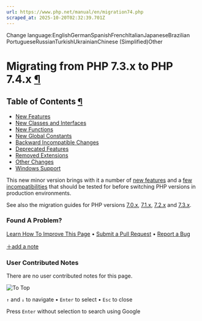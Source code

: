 ```yaml
---
url: https://www.php.net/manual/en/migration74.php
scraped_at: 2025-10-20T02:32:39.701Z
---
```


Change language:EnglishGermanSpanishFrenchItalianJapaneseBrazilian PortugueseRussianTurkishUkrainianChinese (Simplified)Other

# Migrating from PHP 7.3.x to PHP 7.4.x [¶](https://www.php.net/manual/en/migration74.php\#migration74)

## Table of Contents [¶](https://www.php.net/manual/en/migration74.php\#migration74)

- [New Features](https://www.php.net/manual/en/migration74.new-features.php)
- [New Classes and Interfaces](https://www.php.net/manual/en/migration74.new-classes.php)
- [New Functions](https://www.php.net/manual/en/migration74.new-functions.php)
- [New Global Constants](https://www.php.net/manual/en/migration74.constants.php)
- [Backward Incompatible Changes](https://www.php.net/manual/en/migration74.incompatible.php)
- [Deprecated Features](https://www.php.net/manual/en/migration74.deprecated.php)
- [Removed Extensions](https://www.php.net/manual/en/migration74.removed-extensions.php)
- [Other Changes](https://www.php.net/manual/en/migration74.other-changes.php)
- [Windows Support](https://www.php.net/manual/en/migration74.windows-support.php)

This new minor version brings with it a number of
[new features](https://www.php.net/manual/en/migration74.new-features.php) and a
[few incompatibilities](https://www.php.net/manual/en/migration74.incompatible.php)
that should be tested for before switching PHP versions in production
environments.


See also the migration guides for PHP versions
[7.0.x](https://www.php.net/manual/en/migration70.php),
[7.1.x](https://www.php.net/manual/en/migration71.php),
[7.2.x](https://www.php.net/manual/en/migration72.php) and
[7.3.x](https://www.php.net/manual/en/migration73.php).


### Found A Problem?

[Learn How To Improve This Page](https://github.com/php/doc-base/blob/master/README.md "This will take you to our contribution guidelines on GitHub")
•
[Submit a Pull Request](https://github.com/php/doc-en/blob/master/appendices/migration74.xml)
•
[Report a Bug](https://github.com/php/doc-en/issues/new?body=From%20manual%20page:%20https:%2F%2Fphp.net%2Fmigration74%0A%0A---)

[＋add a note](https://www.php.net/manual/add-note.php?sect=migration74&repo=en&redirect=https://www.php.net/manual/en/migration74.php)

### User Contributed Notes

There are no user contributed notes for this page.

![To Top](https://www.php.net/images/to-top@2x.png)

`↑` and `↓` to navigate •
`Enter` to select •
`Esc` to close


Press `Enter` without
selection to search using Google
